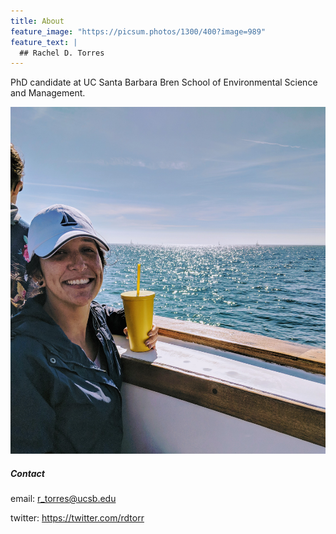 ```yaml
---
title: About
feature_image: "https://picsum.photos/1300/400?image=989"
feature_text: |
  ## Rachel D. Torres 
---
```


PhD candidate at UC Santa Barbara Bren School of Environmental Science and Management. 

![pic](docs/assets/me.jpg)

##### Contact 

email: r_torres@ucsb.edu

twitter: https://twitter.com/rdtorr




